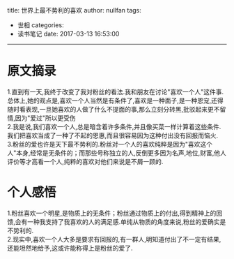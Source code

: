 title: 世界上最不势利的喜欢
author: nullfan
tags:
  - 世相
categories:
  - 读书笔记
date: 2017-03-13 16:53:00
---
# 原文摘录
1.直到有一天,我终于改变了我对粉丝的看法.我和朋友在讨论"喜欢一个人"这件事.总体上,她的观点是,喜欢一个人当然是有条件了,喜欢是一种面子,是一种恩宠,还得随时看表现,一旦她喜欢的人做了什么不提面的事,那么立刻分转黑,批驳起来更不留情,因为"爱过"所以更受伤  
2.我是说,我们喜欢一个人,总是暗含着许多条件,并且像买菜一样计算着这些条件.我们把喜欢当成了一种了不起的恩惠,而且很容易因为这种付出没有回报而恼火.  
3.粉丝的爱也许是天下最不势利的.粉丝对一个人的喜欢纯粹是因为"喜欢这个人"本身,经常是无条件的；而那些号称独立的人,反倒更多因为名声,地位,财富,他人评价等才高看一个人,纯粹的喜欢对他们来说是不屑一顾的.
# 个人感悟
1.粉丝喜欢一个明星,是物质上的无条件；粉丝通过物质上的付出,得到精神上的回馈,会有一种我支持了我喜欢的人的满足感.单纯从物质的角度来说,粉丝的爱确实是不势利的.    
2.现实中,喜欢一个人大多是要求有回报的,有一群人,明知道付出了不一定有结果,还能坦然地给予,这或许能称得上是粉丝的爱了.  

